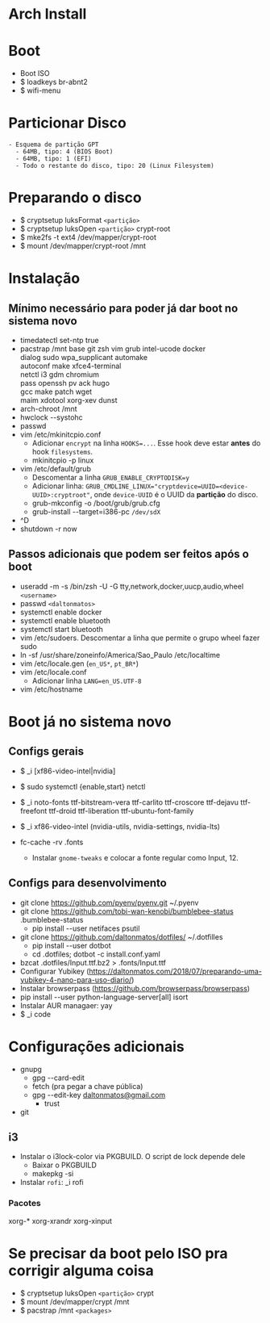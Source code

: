 # Arch Install

# Boot

  - Boot ISO
  - $ loadkeys br-abnt2
  - $ wifi-menu

# Particionar Disco
    - Esquema de partição GPT
      - 64MB, tipo: 4 (BIOS Boot)
      - 64MB, tipo: 1 (EFI)
      - Todo o restante do disco, tipo: 20 (Linux Filesystem)

# Preparando o disco

  - $ cryptsetup luksFormat `<partição>`
  - $ cryptsetup luksOpen `<partição>` crypt-root
  - $ mke2fs -t ext4 /dev/mapper/crypt-root
  - $ mount /dev/mapper/crypt-root /mnt

# Instalação

## Mínimo necessário para poder já dar boot no sistema novo

  - timedatectl set-ntp true
  - pacstrap /mnt base git zsh vim grub intel-ucode docker \
            dialog sudo wpa_supplicant automake \
            autoconf make xfce4-terminal \
            netctl i3 gdm chromium \
            pass openssh pv ack hugo \
            gcc make patch wget \
            maim xdotool xorg-xev dunst
  - arch-chroot /mnt
  - hwclock --systohc
  - passwd
  - vim /etc/mkinitcpio.conf
    - Adicionar `encrypt` na linha `HOOKS=...`. Esse hook deve estar **antes** do hook `filesystems`.
    - mkinitcpio -p linux
  - vim /etc/default/grub
    - Descomentar a linha `GRUB_ENABLE_CRYPTODISK=y`
    - Adicionar linha: `GRUB_CMDLINE_LINUX="cryptdevice=UUID=<device-UUID>:cryptroot"`, onde `device-UUID` é o UUID da **partição** do disco.
    - grub-mkconfig -o /boot/grub/grub.cfg
    - grub-install --target=i386-pc `/dev/sdX`
  - ^D
  - shutdown -r now

## Passos adicionais que podem ser feitos após o boot

  - useradd -m -s /bin/zsh -U -G tty,network,docker,uucp,audio,wheel `<username>`
  - passwd `<daltonmatos>`
  - systemctl enable docker
  - systemctl enable bluetooth
  - systemctl start bluetooth
  - vim /etc/sudoers. Descomentar a linha que permite o grupo wheel fazer sudo
  - ln -sf /usr/share/zoneinfo/America/Sao_Paulo /etc/localtime
  - vim /etc/locale.gen (`en_US*`, `pt_BR*`)
  - vim /etc/locale.conf
    - Adicionar linha `LANG=en_US.UTF-8`
  - vim /etc/hostname

# Boot já no sistema novo


## Configs gerais
  - $ _i [xf86-video-intel|nvidia]
  - $ sudo systemctl {enable,start} netctl
  - $ _i noto-fonts ttf-bitstream-vera ttf-carlito ttf-croscore ttf-dejavu ttf-freefont ttf-droid ttf-liberation ttf-ubuntu-font-family
  - $ _i xf86-video-intel (nvidia-utils, nvidia-settings, nvidia-lts)

  - fc-cache -rv .fonts
    - Instalar `gnome-tweaks` e colocar a fonte regular como Input, 12.

## Configs para desenvolvimento

  - git clone https://github.com/pyenv/pyenv.git ~/.pyenv
  - git clone https://github.com/tobi-wan-kenobi/bumblebee-status .bumblebee-status
    - pip install --user netifaces psutil
  - git clone https://github.com/daltonmatos/dotfiles/ ~/.dotfilles
    - pip install --user dotbot
    - cd .dotfiles; dotbot -c install.conf.yaml
  - bzcat .dotfiles/Input.ttf.bz2 > .fonts/Input.ttf
  - Configurar Yubikey (https://daltonmatos.com/2018/07/preparando-uma-yubikey-4-nano-para-uso-diario/)
  - Instalar browserpass (https://github.com/browserpass/browserpass)
  - pip install --user python-language-server[all] isort
  - Instalar AUR managaer: yay
  - $ _i code

# Configurações adicionais

  - gnupg
    - gpg --card-edit
    - fetch (pra pegar a chave pública)
    - gpg --edit-key daltonmatos@gmail.com
      - trust
  - git

## i3

  - Instalar o i3lock-color via PKGBUILD. O script de lock depende dele
    - Baixar o PKGBUILD
    - makepkg -si
  - Instalar `rofi`: _i rofi

### Pacotes

 xorg-*
 xorg-xrandr xorg-xinput

# Se precisar da boot pelo ISO pra corrigir alguma coisa

  - $ cryptsetup luksOpen `<partição>` crypt
  - $ mount /dev/mapper/crypt /mnt
  - $ pacstrap /mnt `<packages>`
